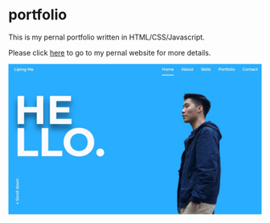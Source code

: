 # portfolio
This is my pernal portfolio written in HTML/CSS/Javascript.

Please click [here](https://liping7765.github.io/portfolio/#about) to go to my pernal website for more details. 

![fdf](https://github.com/Liping7765/portfolio/blob/main/portfolio%20demo.jpg?raw=true)
